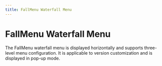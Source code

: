 ```yaml
---
title: FallMenu Waterfall Menu
---
```


# FallMenu Waterfall Menu

<div>The FallMenu waterfall menu is displayed horizontally and supports three-level menu configuration. It is applicable to version customization and is displayed in pop-up mode.</div>
